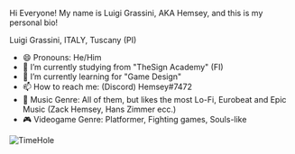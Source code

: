 Hi Everyone! My name is Luigi Grassini, AKA Hemsey, and this is my personal bio!

Luigi Grassini, ITALY, Tuscany (PI)
- 😄 Pronouns: He/Him
- 🔭 I’m currently studying from "TheSign Academy" (FI)
- 🌱 I’m currently learning for "Game Design"
- 📫 How to reach me: (Discord) Hemsey#7472
- 🎵 Music Genre: All of them, but likes the most Lo-Fi, Eurobeat and Epic Music (Zack Hemsey, Hans Zimmer ecc.)
- 🎮 Videogame Genre: Platformer, Fighting games, Souls-like

![TimeHole](https://user-images.githubusercontent.com/98153032/150514576-1e909eb7-14e0-490d-a2f5-b973839bf04b.jpg)
